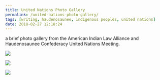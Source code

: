 ```yaml
---
title: United Nations Photo Gallery
permalink: /united-nations-photo-gallery/
tags: [writing, haudenosaunee, indigenous peoples, united nations]
date: 2018-02-27 12:18:24
---
```

a brief photo gallery from the American Indian Law Alliance and Haudenosaunee Confederacy United Nations Meeting.

![](/wp-content/uploads/2018/02/Ban-Ki-Moon-Haudenosaunee-2016-XL-min-300x200.jpg)

![](/wp-content/uploads/2018/02/Ban-Ki-Moon-6-min-300x200.jpg)

![](/wp-content/uploads/2018/02/Ban-Ki-Moon-5-min-300x200.jpg)
